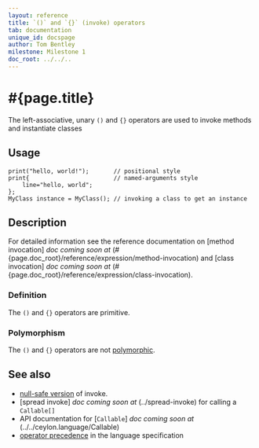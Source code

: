 ```yaml
---
layout: reference
title: `()` and `{}` (invoke) operators
tab: documentation
unique_id: docspage
author: Tom Bentley
milestone: Milestone 1
doc_root: ../../..
---
```


# #{page.title}

The left-associative, unary `()` and `{}` operators are used to invoke methods
and instantiate classes

## Usage

    print("hello, world!");       // positional style
    print{                        // named-arguments style
        line="hello, world";
    };
    MyClass instance = MyClass(); // invoking a class to get an instance

## Description

For detailed information see the reference documentation on 
[method invocation] _doc coming soon at_ (#{page.doc_root}/reference/expression/method-invocation) and 
[class invocation] _doc coming soon at_ (#{page.doc_root}/reference/expression/class-invocation).

### Definition

The `()` and `{}` operators are primitive.

### Polymorphism

The `()` and `{}` operators are not [polymorphic](#{page.doc_root}/reference/operator/operator-polymorphism). 

## See also

* [null-safe version](../nullsafe-invoke) of invoke.
* [spread invoke] _doc coming soon at_ (../spread-invoke) for calling a `Callable[]`
* API documentation for [`Callable`] _doc coming soon at_ (../../ceylon.language/Callable)
* [operator precedence](#{page.doc_root}/#{site.urls.spec_relative}#operatorprecedence) in the 
  language specification

